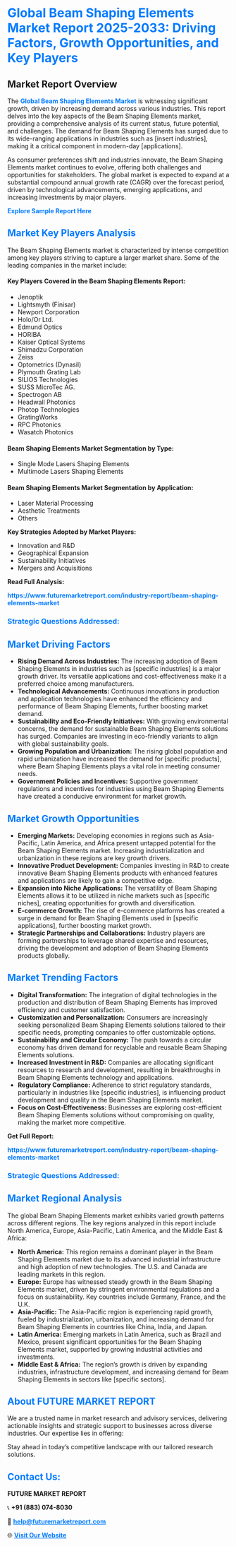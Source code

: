 <h1 style="color: #007BFF;">Global Beam Shaping Elements Market Report 2025-2033: Driving Factors, Growth Opportunities, and Key Players</h1>

<section id="overview">
<h2>Market Report Overview</h2>
<p>The <a href="https://www.futuremarketreport.com/industry-report/beam-shaping-elements-market" style="color: #007BFF; text-decoration: none;"><strong>Global Beam Shaping Elements Market</strong></a> is witnessing significant growth, driven by increasing demand across various industries. This report delves into the key aspects of the Beam Shaping Elements market, providing a comprehensive analysis of its current status, future potential, and challenges. The demand for Beam Shaping Elements has surged due to its wide-ranging applications in industries such as [insert industries], making it a critical component in modern-day [applications].</p>
<p>As consumer preferences shift and industries innovate, the Beam Shaping Elements market continues to evolve, offering both challenges and opportunities for stakeholders. The global market is expected to expand at a substantial compound annual growth rate (CAGR) over the forecast period, driven by technological advancements, emerging applications, and increasing investments by major players.</p>
</section>

<section id="overview">
<p><a href="https://www.futuremarketreport.com/request-sample/reportId=81307" style="color: #007BFF; text-decoration: none;"><strong>Explore Sample Report Here</strong></a></p>
</section>

<section id="key-players">
<h2 style="color: #007BFF;">Market Key Players Analysis</h2>
<p>The Beam Shaping Elements market is characterized by intense competition among key players striving to capture a larger market share. Some of the leading companies in the market include:</p>
<h4>Key Players Covered in the Beam Shaping Elements Report:</h4>
<ul><li>Jenoptik</li><li>Lightsmyth (Finisar)</li><li>Newport Corporation</li><li>Holo/Or Ltd.</li><li>Edmund Optics</li><li>HORIBA</li><li>Kaiser Optical Systems</li><li>Shimadzu Corporation</li><li>Zeiss</li><li>Optometrics (Dynasil)</li><li>Plymouth Grating Lab</li><li>SILIOS Technologies</li><li>SUSS MicroTec AG.</li><li>Spectrogon AB</li><li>Headwall Photonics</li><li>Photop Technologies</li><li>GratingWorks</li><li>RPC Photonics</li><li>Wasatch Photonics</li></ul>
<h4>Beam Shaping Elements Market Segmentation by Type:</h4>
<ul><li>Single Mode Lasers Shaping Elements</li><li>Multimode Lasers Shaping Elements</li></ul>

<h4>Beam Shaping Elements Market Segmentation by Application:</h4>
<ul><li>Laser Material Processing</li><li>Aesthetic Treatments</li><li>Others</li></ul>
<p><strong>Key Strategies Adopted by Market Players:</strong></p>
<ul>
<li>Innovation and R&D</li>
<li>Geographical Expansion</li>
<li>Sustainability Initiatives</li>
<li>Mergers and Acquisitions</li>
</ul>
</section>

<section>
<p><strong>Read Full Analysis: </strong></p><a href="https://www.futuremarketreport.com/industry-report/beam-shaping-elements-market" style="color: #007BFF; text-decoration: none;"><strong>https://www.futuremarketreport.com/industry-report/beam-shaping-elements-market</strong></a>
<h3 style="color: #007BFF;">Strategic Questions Addressed:</h3>
</section>

<section id="driving-factors">
<h2 style="color: #007BFF;">Market Driving Factors</h2>
<ul>
<li><strong>Rising Demand Across Industries:</strong> The increasing adoption of Beam Shaping Elements in industries such as [specific industries] is a major growth driver. Its versatile applications and cost-effectiveness make it a preferred choice among manufacturers.</li>
<li><strong>Technological Advancements:</strong> Continuous innovations in production and application technologies have enhanced the efficiency and performance of Beam Shaping Elements, further boosting market demand.</li>
<li><strong>Sustainability and Eco-Friendly Initiatives:</strong> With growing environmental concerns, the demand for sustainable Beam Shaping Elements solutions has surged. Companies are investing in eco-friendly variants to align with global sustainability goals.</li>
<li><strong>Growing Population and Urbanization:</strong> The rising global population and rapid urbanization have increased the demand for [specific products], where Beam Shaping Elements plays a vital role in meeting consumer needs.</li>
<li><strong>Government Policies and Incentives:</strong> Supportive government regulations and incentives for industries using Beam Shaping Elements have created a conducive environment for market growth.</li>
</ul>
</section>

<section id="growth-opportunities">
<h2 style="color: #007BFF;">Market Growth Opportunities</h2>
<ul>
<li><strong>Emerging Markets:</strong> Developing economies in regions such as Asia-Pacific, Latin America, and Africa present untapped potential for the Beam Shaping Elements market. Increasing industrialization and urbanization in these regions are key growth drivers.</li>
<li><strong>Innovative Product Development:</strong> Companies investing in R&D to create innovative Beam Shaping Elements products with enhanced features and applications are likely to gain a competitive edge.</li>
<li><strong>Expansion into Niche Applications:</strong> The versatility of Beam Shaping Elements allows it to be utilized in niche markets such as [specific niches], creating opportunities for growth and diversification.</li>
<li><strong>E-commerce Growth:</strong> The rise of e-commerce platforms has created a surge in demand for Beam Shaping Elements used in [specific applications], further boosting market growth.</li>
<li><strong>Strategic Partnerships and Collaborations:</strong> Industry players are forming partnerships to leverage shared expertise and resources, driving the development and adoption of Beam Shaping Elements products globally.</li>
</ul>
</section>

<section id="trending-factors">
<h2 style="color: #007BFF;">Market Trending Factors</h2>
<ul>
<li><strong>Digital Transformation:</strong> The integration of digital technologies in the production and distribution of Beam Shaping Elements has improved efficiency and customer satisfaction.</li>
<li><strong>Customization and Personalization:</strong> Consumers are increasingly seeking personalized Beam Shaping Elements solutions tailored to their specific needs, prompting companies to offer customizable options.</li>
<li><strong>Sustainability and Circular Economy:</strong> The push towards a circular economy has driven demand for recyclable and reusable Beam Shaping Elements solutions.</li>
<li><strong>Increased Investment in R&D:</strong> Companies are allocating significant resources to research and development, resulting in breakthroughs in Beam Shaping Elements technology and applications.</li>
<li><strong>Regulatory Compliance:</strong> Adherence to strict regulatory standards, particularly in industries like [specific industries], is influencing product development and quality in the Beam Shaping Elements market.</li>
<li><strong>Focus on Cost-Effectiveness:</strong> Businesses are exploring cost-efficient Beam Shaping Elements solutions without compromising on quality, making the market more competitive.</li>
</ul>
</section>

<section>
<p><strong>Get Full Report: </strong></p><a href="https://www.futuremarketreport.com/industry-report/beam-shaping-elements-market" style="color: #007BFF; text-decoration: none;"><strong>https://www.futuremarketreport.com/industry-report/beam-shaping-elements-market</strong></a>
<h3 style="color: #007BFF;">Strategic Questions Addressed:</h3>
</section>


<section id="regional-analysis">
<h2 style="color: #007BFF;">Market Regional Analysis</h2>
<p>The global Beam Shaping Elements market exhibits varied growth patterns across different regions. The key regions analyzed in this report include North America, Europe, Asia-Pacific, Latin America, and the Middle East & Africa:</p>
<ul>
<li><strong>North America:</strong> This region remains a dominant player in the Beam Shaping Elements market due to its advanced industrial infrastructure and high adoption of new technologies. The U.S. and Canada are leading markets in this region.</li>
<li><strong>Europe:</strong> Europe has witnessed steady growth in the Beam Shaping Elements market, driven by stringent environmental regulations and a focus on sustainability. Key countries include Germany, France, and the U.K.</li>
<li><strong>Asia-Pacific:</strong> The Asia-Pacific region is experiencing rapid growth, fueled by industrialization, urbanization, and increasing demand for Beam Shaping Elements in countries like China, India, and Japan.</li>
<li><strong>Latin America:</strong> Emerging markets in Latin America, such as Brazil and Mexico, present significant opportunities for the Beam Shaping Elements market, supported by growing industrial activities and investments.</li>
<li><strong>Middle East & Africa:</strong> The region’s growth is driven by expanding industries, infrastructure development, and increasing demand for Beam Shaping Elements in sectors like [specific sectors].</li>
</ul>
</section>

<footer>
<h2 style="color: #007BFF;">About FUTURE MARKET REPORT</h2>
<p>We are a trusted name in market research and advisory services, delivering actionable insights and strategic support to businesses across diverse industries. Our expertise lies in offering:</p>

<p>Stay ahead in today’s competitive landscape with our tailored research solutions.</p>

<h2 style="color: #007BFF;">Contact Us:</h2>
<p><strong>FUTURE MARKET REPORT</strong></p>
<p>📞 <strong>+91 (883) 074-8030</strong></p>
<p>📧 <strong><a href="mailto:help@futuremarketreport.com" style="color: #007BFF;">help@futuremarketreport.com</a></strong></p>
<p>🌐 <strong><a href="https://www.futuremarketreport.com/" style="color: #007BFF;">Visit Our Website</a></strong></p>
</footer>